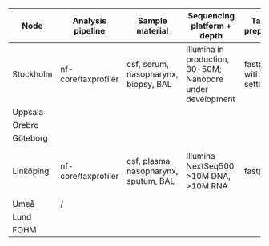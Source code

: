 | Node      | Analysis pipeline   | Sample material                        | Sequencing platform + depth                          | Taxprofiler preprocessing              | Taxprofiler classifiers | Classifiers settings | Databases for each classifier                 | Host removal         | Results verification       | Results reporting | Future plans                                                  |
|-----------|---------------------|----------------------------------------|-------------------------------------------------------|-----------------------------------------|--------------------------|-----------------------|------------------------------------------------|----------------------|-----------------------------|-------------------|---------------------------------------------------------------|
| Stockholm | nf-core/taxprofiler | csf, serum, nasopharynx, biopsy, BAL   | Illumina in production, 30-50M; Nanopore under development | fastp, bbduk with default settings     | kraken2, centrifuge      | Default               | https://benlangmead.github.io/aws-indexes/k2  | mapping against T2T  | metaval under development   |                   | DIAMOND validation, build common databases, Nanopore in production |
| Uppsala   |                     |                                        |                                                       |                                         |                          |                       |                                                |                      |                             |                   |                                                               |
| Örebro    |                     |                                        |                                                       |                                         |                          |                       |                                                |                      |                             |                   |                                                               |
| Göteborg  |                     |                                        |                                                       |                                         |                          |                       |                                                |                      |                             |                   |                                                               |
| Linköping | nf-core/taxprofiler | csf, plasma, nasopharynx, sputum, BAL| Illumina NextSeq500, >10M DNA, >10M RNA | fastp | kraken2 | Default | PlusPF-16 v. 5/17/2021, https://benlangmead.github.io/aws-indexes/k2 | No | Manual mapping, CLC | Viruses ≥ 5 reads after clincal review | Implementation of metaval, furhter R&D on bacteria and fungi                                                              |
| Umeå      |           /          |                                        |                                                       |                                         |                          |                       |                                                |                      |                             |                   |                                                               |
| Lund      |                     |                                        |                                                       |                                         |                          |                       |                                                |                      |                             |                   |                                                               |
| FOHM      |                     |                                        |                                                       |                                         |                          |                       |                                                |                      |                             |                   |                                                               |
